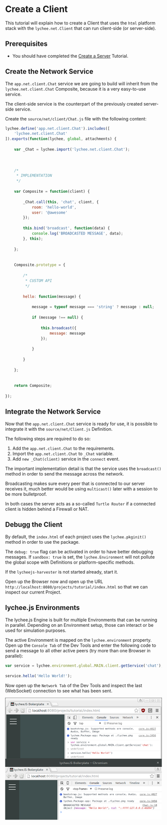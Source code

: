 
# Create a Client

This tutorial will explain how to create a Client that
uses the `html` platform stack with the `lychee.net.Client`
that can run client-side (or server-side).


## Prerequisites

- You should have completed the [Create a Server](./01-server.md)
  Tutorial.


## Create the Network Service

The `app.net.client.Chat` service we are going to build will
inherit from the `lychee.net.client.Chat` Composite, because
it is a very easy-to-use service.

The client-side service is the counterpart of the previously
created server-side service.

Create the `source/net/client/Chat.js` file with the following
content:

```javascript
lychee.define('app.net.client.Chat').includes([
	'lychee.net.client.Chat'
]).exports(function(lychee, global, attachments) {

	var _Chat = lychee.import('lychee.net.client.Chat');



	/*
	 * IMPLEMENTATION
	 */

	var Composite = function(client) {

		_Chat.call(this, 'chat', client, {
			room: 'hello-world',
			user: '@awesome'
		});

		this.bind('broadcast', function(data) {
			console.log('BROADCASTED MESSAGE', data);
		}, this);

	};


	Composite.prototype = {

		/*
		 * CUSTOM API
		 */

		hello: function(message) {

			message = typeof message === 'string' ? message : null;

			if (message !== null) {

				this.broadcast({
					message: message
				});

			}

		}

	};


	return Composite;

});
```


## Integrate the Network Service

Now that the `app.net.client.Chat` service is ready
for use, it is possible to integrate it with the
`source/net/Client.js` Definition.

The following steps are required to do so:

1. Add the `app.net.client.Chat` to the requirements.
2. Import the `app.net.client.Chat` to `_Chat` variable.
3. Add `new _Chat(client)` service in the `connect` event.

The important implementation detail is that the service
uses the `broadcast()` method in order to send the
message across the network.

Broadcasting makes sure every peer that is connected to
our server receives it, much better would be using
`multicast()` later with a session to be more
bulletproof.

In both cases the server acts as a so-called `Turtle Router`
if a connected client is hidden behind a Firewall or NAT.


## Debugg the Client

By default, the `index.html` of each project uses the
`lychee.pkginit()` method in order to use the package.

The `debug: true` flag can be activated in order to have
better debugging messages. If `sandbox: true` is set, the
`lychee.Environment` will not pollute the global scope
with Definitions or platform-specific methods.

If the `lycheejs-harvester` is not started already, start it.

Open up the Browser now and open up the URL `http://localhost:8080/projects/tutorial/index.html`
so that we can inspect our current Project.


## lychee.js Environments

The lychee.js Engine is built for multiple Environments
that can be running in parallel. Depending on an
Environment setup, those can interact or be used for
simulation purposes.

The active Environment is mapped on the `lychee.environment`
property. Open up the `Console Tab` of the Dev Tools and
enter the following code to send a message to all
other active peers (try more than one Browser in parallel):


```javascript
var service = lychee.environment.global.MAIN.client.getService('chat');

service.hello('Hello World!');
```

Now open up the `Network Tab` of the Dev Tools and inspect
the last (WebSocket) connection to see what has been sent.

![browser](./02-client/asset/browser.png)

